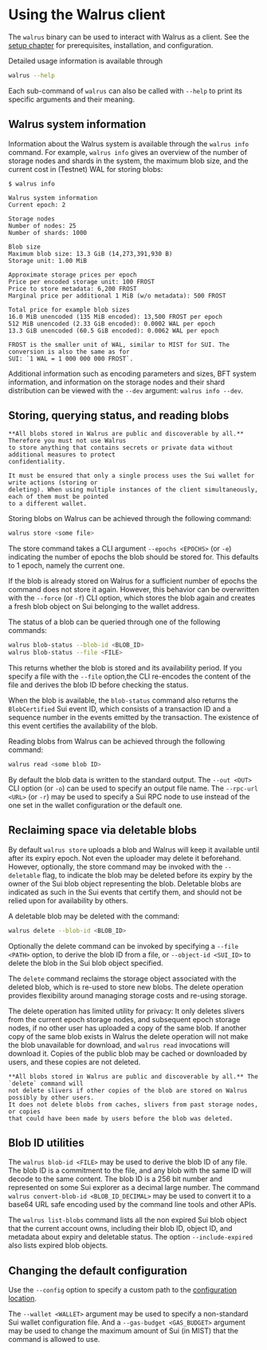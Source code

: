 # Using the Walrus client

The `walrus` binary can be used to interact with Walrus as a client. See the [setup
chapter](./setup.md) for prerequisites, installation, and configuration.

Detailed usage information is available through

```sh
walrus --help
```

Each sub-command of `walrus` can also be called with `--help` to print its specific arguments and
their meaning.

## Walrus system information

Information about the Walrus system is available through the `walrus info` command. For example,
`walrus info` gives an overview of the number of storage nodes and shards in the system, the maximum
blob size, and the current cost in (Testnet) WAL for storing blobs:

```console
$ walrus info

Walrus system information
Current epoch: 2

Storage nodes
Number of nodes: 25
Number of shards: 1000

Blob size
Maximum blob size: 13.3 GiB (14,273,391,930 B)
Storage unit: 1.00 MiB

Approximate storage prices per epoch
Price per encoded storage unit: 100 FROST
Price to store metadata: 6,200 FROST
Marginal price per additional 1 MiB (w/o metadata): 500 FROST

Total price for example blob sizes
16.0 MiB unencoded (135 MiB encoded): 13,500 FROST per epoch
512 MiB unencoded (2.33 GiB encoded): 0.0002 WAL per epoch
13.3 GiB unencoded (60.5 GiB encoded): 0.0062 WAL per epoch
```

```admonish tip title="FROST and WAL"
FROST is the smaller unit of WAL, similar to MIST for SUI. The conversion is also the same as for
SUI: `1 WAL = 1 000 000 000 FROST`.
```

Additional information such as encoding parameters and sizes, BFT system information, and
information on the storage nodes and their shard distribution can be viewed with the `--dev`
argument: `walrus info --dev`.

## Storing, querying status, and reading blobs

```admonish danger title="Public access"
**All blobs stored in Walrus are public and discoverable by all.** Therefore you must not use Walrus
to store anything that contains secrets or private data without additional measures to protect
confidentiality.
```

```admonish warning
It must be ensured that only a single process uses the Sui wallet for write actions (storing or
deleting). When using multiple instances of the client simultaneously, each of them must be pointed
to a different wallet.
```

Storing blobs on Walrus can be achieved through the following command:

```sh
walrus store <some file>
```

The store command takes a CLI argument `--epochs <EPOCHS>` (or `-e`) indicating the number of
epochs the blob should be stored for. This defaults to 1 epoch, namely the current one.

If the blob is already stored on Walrus for a sufficient number of epochs the command does not store
it again. However, this behavior can be overwritten with the `--force` (or `-f`) CLI option, which
stores the blob again and creates a fresh blob object on Sui belonging to the wallet address.

The status of a blob can be queried through one of the following commands:

```sh
walrus blob-status --blob-id <BLOB_ID>
walrus blob-status --file <FILE>
```

This returns whether the blob is stored and its availability period. If you specify a file with the
`--file` option,the CLI re-encodes the content of the file and derives the blob ID before checking
the status.

When the blob is available, the `blob-status` command also returns the `BlobCertified` Sui event ID,
which consists of a transaction ID and a sequence number in the events emitted by the transaction.
The existence of this event certifies the availability of the blob.

Reading blobs from Walrus can be achieved through the following command:

```sh
walrus read <some blob ID>
```

By default the blob data is written to the standard output. The `--out <OUT>` CLI option (or `-o`)
can be used to specify an output file name. The `--rpc-url <URL>` (or `-r`) may be used to specify
a Sui RPC node to use instead of the one set in the wallet configuration or the default one.

## Reclaiming space via deletable blobs

By default `walrus store` uploads a blob and Walrus will keep it available until after its expiry
epoch. Not even the uploader may delete it beforehand. However, optionally, the store command
may be invoked with the `--deletable` flag, to indicate the blob may be deleted before its expiry
by the owner of the Sui blob object representing the blob. Deletable blobs are indicated as such
in the Sui events that certify them, and should not be relied upon for availability by others.

A deletable blob may be deleted with the command:

```sh
walrus delete --blob-id <BLOB_ID>
```

Optionally the delete command can be invoked by specifying a `--file <PATH>` option, to derive the
blob ID from a file, or `--object-id <SUI_ID>` to delete the blob in the Sui blob object specified.

The `delete` command reclaims the storage object associated with the deleted blob, which is
re-used to store new blobs. The delete operation provides
flexibility around managing storage costs and re-using storage.

The delete operation has limited utility for privacy: It only deletes slivers from the current
epoch storage nodes, and subsequent epoch storage nodes, if no other user has uploaded a copy of
the same blob. If another copy of the same blob exists in Walrus the delete operation will not
make the blob unavailable for download, and `walrus read` invocations will download it. Copies of
the public blob may be cached or downloaded by users, and these copies are not deleted.

```admonish danger title="Delete reclaims space only"
**All blobs stored in Walrus are public and discoverable by all.** The `delete` command will
not delete slivers if other copies of the blob are stored on Walrus possibly by other users.
It does not delete blobs from caches, slivers from past storage nodes, or copies
that could have been made by users before the blob was deleted.
```

## Blob ID utilities

The `walrus blob-id <FILE>` may be used to derive the blob ID of any file. The blob ID is a
commitment to the file, and any blob with the same ID will decode to the same content. The blob
ID is a 256 bit number and represented on some Sui explorer as a decimal large number. The
command `walrus convert-blob-id <BLOB_ID_DECIMAL>` may be used to convert it to a base64 URL safe
encoding used by the command line tools and other APIs.

The `walrus list-blobs` command lists all the non expired Sui blob object that the current account
owns, including their blob ID, object ID, and metadata about expiry and deletable status.
The option `--include-expired` also lists expired blob objects.

## Changing the default configuration

Use the `--config` option to specify a custom path to the
[configuration location](../usage/setup.md#configuration).

The `--wallet <WALLET>` argument may be used to specify a non-standard Sui wallet configuration
file. And a `--gas-budget <GAS_BUDGET>` argument may be used to change the maximum amount of Sui (in
MIST) that the command is allowed to use.
